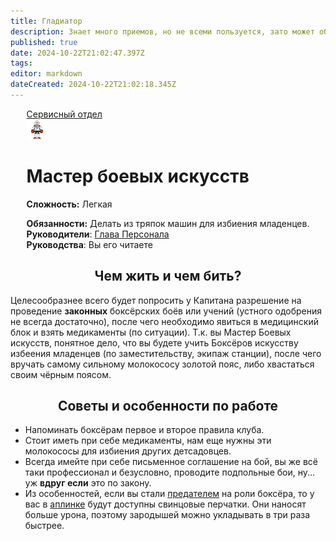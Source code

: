 ```yaml
---
title: Гладиатор
description: Знает много приемов, но не всеми пользуется, зато может обучить других им. Любит сигареты DromedaryCo, потому что они до сих пор спонсируют космическую Олимпиаду (он реально думает, что ему платят за это).
published: true
date: 2024-10-22T21:02:47.397Z
tags: 
editor: markdown
dateCreated: 2024-10-22T21:02:18.345Z
---
```


<div id="gif-container"></div>
<div style="display: flex; justify-content: center;">
<div class="roles-passport serv">
  <div class="title serv"><a href="/roles/servicedepartment">Сервисный отдел</a></div>
  <div>
    <div><div><img src="/roles/martial-artist.png" id="img"></div></div>
  <div><div>
    <h1>Мастер боевых искусств</h1>
    <p><strong>Сложность:</strong> Легкая</p>
    <strong>Обязанности:</strong> Делать из тряпок машин для избиения младенцев.<br>
    <b>Руководители</b>: <a href="/roles/headofpersonnel">Глава Персонала</a><br>
    <b>Руководства</b>: Вы его читаете
  </div></div>
  </div>
</div>
</div>

## <center>Чем жить и чем бить?

  Целесообразнее всего будет попросить у Капитана разрешение на проведение <b>законных</b> боксёрских боёв или учений (устного одобрения не всегда достаточно), после чего необходимо явиться в медицинский блок и взять медикаменты (по ситуации). Т.к. вы Мастер Боевых искусств, понятное дело, что вы будете учить Боксёров искусству избеения младенцев (по заместительству, экипаж станции), после чего вручать самому сильному молокососу золотой пояс, либо хвастаться своим чёрным поясом.

## <center>Советы и особенности по работе

- Напоминать боксёрам первое и второе правила клуба.
- Стоит иметь при себе медикаменты, нам еще нужны эти молокососы для избиения других детсадовцев.
- Всегда имейте при себе письменное соглашение на бой, вы же всё таки профессионал и безусловно, проводите подпольные бои, ну... уж <b>вдруг если</b> это по закону.
- Из особенностей, если вы стали [предателем](/roles/traitor) на роли боксёра, то у вас в <a href="/guides/uplink">аплинке</a> будут доступны свинцовые перчатки. Они наносят больше урона, поэтому зародышей можно укладывать в три раза быстрее.

<div class="table"></div>